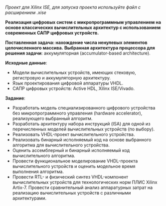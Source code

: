 <i>Проект для Xilinx ISE, для запуска проекта используйте файл с расширением .xise</i>

<b>Реализация цифровых систем с микропрограммным управлением на основе классических вычислительных архитектур с использованием современных САПР цифровых устройств.</b>

<b>Поставленная задача: нахождение числа ненулевых элементов целочисленного массива.</b>
<b>Выбранная архитектура процессора для решения задачи</b>: аккумуляторная (accumulator-based architecture).

<b>Исходные данные</b>:
- Модели вычислительных устройств, имеющих стековую, регистровую и аккумуляторную архитектуру.
- Язык проектирования цифровой аппаратуры VHDL.
- САПР цифровых устройств: Active HDL, Xilinx ISE/Vivado.

<b>Задание</b>:
- Разработать модель специализированного цифрового устройства без микропрограммного управления (hardware accelerator), реализующего выбранный алгоритм.
- Разработать архитектуру набора инструкций (ISA) для одной из перечисленных моделей вычислительных устройств (по выбору).
- Реализовать VHDL-проект вычислительного устройства.
- Реализовать бинарный исполняемый код на основе выбранного алгоритма для вычислительного устройства.
- Оценить ассемблерный и бинарный исполняемый код вычислительного алгоритма.
- Провести функциональное моделирование VHDL-проекта вычислительного устройств и оценить модельное время выполнения алгоритма.
- Провести RTL- и физический синтез VHDL-компонент вычислительных устройств для технологических норм ПЛИС Xilinx Artix-7. Провести сравнительный анализ аппаратурных затрат на реализацию вычислительных устройств с различными архитектурами.
